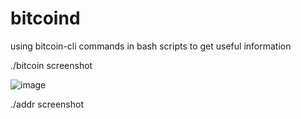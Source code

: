 # bitcoind
using bitcoin-cli commands in bash scripts to get useful information

./bitcoin
screenshot

![image](https://user-images.githubusercontent.com/37476191/58363628-28a9c980-7e75-11e9-8d2f-8652c99167fe.png)


./addr
screenshot

